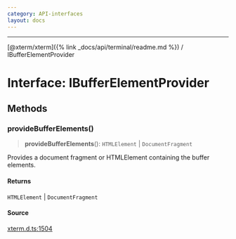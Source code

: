 ```yaml
---
category: API-interfaces
layout: docs
---
```



***

[@xterm/xterm]({% link _docs/api/terminal/readme.md %}) / IBufferElementProvider

# Interface: IBufferElementProvider

## Methods

### provideBufferElements()

> **provideBufferElements**(): `HTMLElement` \| `DocumentFragment`

Provides a document fragment or HTMLElement containing the buffer
elements.

#### Returns

`HTMLElement` \| `DocumentFragment`

#### Source

[xterm.d.ts:1504](https://github.com/xtermjs/xterm.js/blob/5.4.0/typings/xterm.d.ts#L1504)
